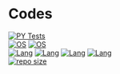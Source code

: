 # Codes 

[![PY Tests](https://github.com/Hunter87ff/College/actions/workflows/py-test.yml/badge.svg)](https://github.com/Hunter87ff/College/actions/workflows/py-test.yml)
<br>
[![OS](https://img.shields.io/badge/OS-Windows-informational?style=flat&logo=windows&logoColor=white&color=61D9FA&labelColor=20232A)](#)
[![OS](https://img.shields.io/badge/OS-Linux-informational?style=flat&logo=linux&logoColor=white&color=61D9FA&labelColor=20232A)](#)
<br>
[![Lang](https://img.shields.io/badge/Lang-C/CPP-purple.svg)](#)
[![Lang](https://img.shields.io/badge/Lang-Python-blue.svg)](https://www.python.org/)
[![Lang](https://img.shields.io/badge/Lang-PHP-skyblue.svg)](https://php.net)
[![Lang](https://img.shields.io/badge/Lang-JavaScript-yellow.svg)](https://www.python.org/)
<br>
[![repo size](https://img.shields.io/github/repo-size/hunter87ff/college)](#)
<!--Colors
brightgreen
green
red
violet
blue
skyblue
yellow
-->
<!--[![Forks](https://img.shields.io/github/forks/unter87ff/college?style=social)](#)-->
<!--[![Tested on Windows](https://img.shields.io/badge/Tested%20on-Linux-blue.svg)](#)-->
